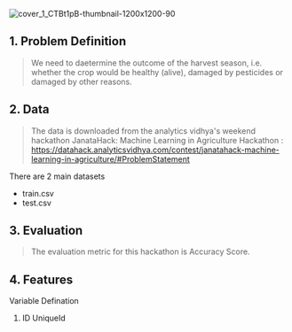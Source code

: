![cover_1_CTBt1pB-thumbnail-1200x1200-90](https://user-images.githubusercontent.com/63875409/88484439-10a76b80-cf8c-11ea-978e-e44c2b5c7c32.jpg)

## 1. Problem Definition
> We need to daetermine the outcome of the harvest season, i.e. whether the crop would be healthy (alive), damaged by pesticides or damaged by other reasons.

## 2. Data
> The data is downloaded from the analytics vidhya's weekend hackathon JanataHack: Machine Learning in Agriculture Hackathon : https://datahack.analyticsvidhya.com/contest/janatahack-machine-learning-in-agriculture/#ProblemStatement

There are 2 main datasets 
* train.csv 
* test.csv

## 3. Evaluation
> The evaluation metric for this hackathon is Accuracy Score.

## 4. Features

Variable   Defination

1. ID       UniqueId

